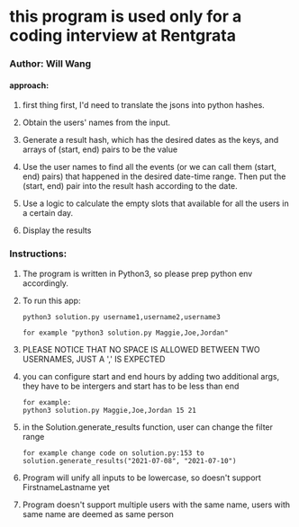 # this program is used only for a coding interview at Rentgrata

### Author: Will Wang

#### approach:

1. first thing first, I'd need to translate the jsons into python hashes.

2. Obtain the users' names from the input.

3. Generate a result hash, which has the desired dates as the keys, and arrays of (start, end) pairs to be the value

4. Use the user names to find all the events (or we can call them (start, end) pairs) that happened in the desired date-time range. Then put the (start, end) pair into the result hash according to the date.

5. Use a logic to calculate the empty slots that available for all the users in a certain day.

6. Display the results

### Instructions:

1.  The program is written in Python3, so please prep python env accordingly.

2.  To run this app:

        python3 solution.py username1,username2,username3

        for example "python3 solution.py Maggie,Joe,Jordan"

3.  PLEASE NOTICE THAT NO SPACE IS ALLOWED BETWEEN TWO USERNAMES, JUST A ',' IS EXPECTED

4.  you can configure start and end hours by adding two additional args, they have to be intergers and start has to be less than end

        for example:
        python3 solution.py Maggie,Joe,Jordan 15 21

5.  in the Solution.generate_results function, user can change the filter range

        for example change code on solution.py:153 to
        solution.generate_results("2021-07-08", "2021-07-10")

6.  Program will unify all inputs to be lowercase, so doesn't support FirstnameLastname yet

7.  Program doesn't support multiple users with the same name, users with same name are deemed as same person
